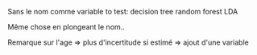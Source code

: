 Sans le nom comme variable
to test: 
    decision tree
    random forest
    LDA

Même chose en plongeant le nom..

Remarque sur l'age => plus d'incertitude si estimé => ajout d'une variable
